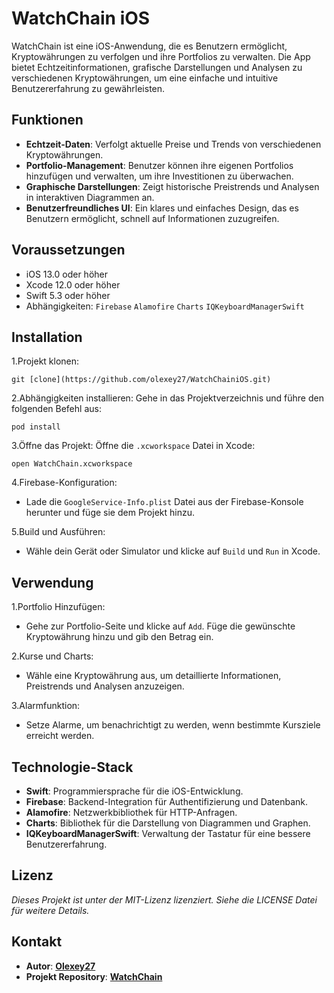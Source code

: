 # WatchChain iOS

WatchChain ist eine iOS-Anwendung, die es Benutzern ermöglicht, Kryptowährungen zu verfolgen und ihre Portfolios zu verwalten. Die App bietet Echtzeitinformationen, grafische Darstellungen und Analysen zu verschiedenen Kryptowährungen, um eine einfache und intuitive Benutzererfahrung zu gewährleisten.

## Funktionen
- **Echtzeit-Daten**: Verfolgt aktuelle Preise und Trends von verschiedenen Kryptowährungen.
- **Portfolio-Management**: Benutzer können ihre eigenen Portfolios hinzufügen und verwalten, um ihre Investitionen zu überwachen.
- **Graphische Darstellungen**: Zeigt historische Preistrends und Analysen in interaktiven Diagrammen an.
- **Benutzerfreundliches UI**: Ein klares und einfaches Design, das es Benutzern ermöglicht, schnell auf Informationen zuzugreifen.

## Voraussetzungen
- iOS 13.0 oder höher
- Xcode 12.0 oder höher
- Swift 5.3 oder höher
- Abhängigkeiten: `Firebase` `Alamofire` `Charts` `IQKeyboardManagerSwift`

## Installation
1.Projekt klonen:
```
git [clone](https://github.com/olexey27/WatchChainiOS.git)
```
2.Abhängigkeiten installieren: Gehe in das Projektverzeichnis und führe den folgenden Befehl aus:
```
pod install
```
3.Öffne das Projekt: Öffne die `.xcworkspace` Datei in Xcode:
```
open WatchChain.xcworkspace
```
4.Firebase-Konfiguration:
- Lade die `GoogleService-Info.plist` Datei aus der Firebase-Konsole herunter und füge sie dem Projekt hinzu.

5.Build und Ausführen:
- Wähle dein Gerät oder Simulator und klicke auf `Build` und `Run` in Xcode.

## Verwendung
1.Portfolio Hinzufügen:
- Gehe zur Portfolio-Seite und klicke auf `Add`. Füge die gewünschte Kryptowährung hinzu und gib den Betrag ein.

2.Kurse und Charts:
- Wähle eine Kryptowährung aus, um detaillierte Informationen, Preistrends und Analysen anzuzeigen.

3.Alarmfunktion:
- Setze Alarme, um benachrichtigt zu werden, wenn bestimmte Kursziele erreicht werden.

## Technologie-Stack
- **Swift**: Programmiersprache für die iOS-Entwicklung.
- **Firebase**: Backend-Integration für Authentifizierung und Datenbank.
- **Alamofire**: Netzwerkbibliothek für HTTP-Anfragen.
- **Charts**: Bibliothek für die Darstellung von Diagrammen und Graphen.
- **IQKeyboardManagerSwift**: Verwaltung der Tastatur für eine bessere Benutzererfahrung.

## Lizenz
_Dieses Projekt ist unter der MIT-Lizenz lizenziert. Siehe die LICENSE Datei für weitere Details._

## Kontakt
- **Autor**: [**Olexey27**](https://www.linkedin.com/in/alexej-krasnokutskij-3a2920235/)
- **Projekt Repository**: [**WatchChain**](https://github.com/olexey27/WatchChainiOS)
